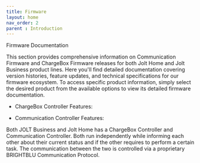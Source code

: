 ```yaml
---
title: Firmware
layout: home
nav_order: 2
parent : Introduction
---
```


Firmware Documentation

This section provides comprehensive information on Communication Firmware and ChargeBox Firmware releases for both Jolt Home and Jolt Business product lines. Here you'll find detailed documentation covering version histories, feature updates, and technical specifications for our firmware ecosystem. To access specific product information, simply select the desired product from the available options to view its detailed firmware documentation.

* ChargeBox Controller Features:


* Communication Controller Features:

Both JOLT Business and Jolt Home has a ChargeBox Controller and Communication Controller. Both run independently while informing each other about their current status and if the other requires to perform a certain task. The communication between the two is controlled via a proprietary BRIGHTBLU Communication Protocol.